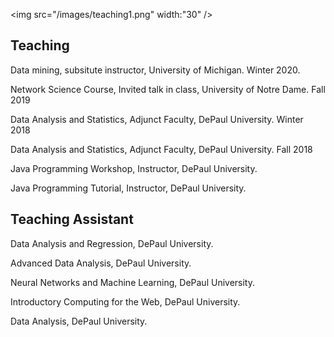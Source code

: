
<img src="/images/teaching1.png" width:"30" />
## Teaching

Data mining, subsitute instructor, University of Michigan. Winter 2020.

Network Science Course, Invited talk in class, University of Notre Dame. Fall 2019

Data Analysis and Statistics, Adjunct Faculty, DePaul University. Winter 2018

Data Analysis and Statistics, Adjunct Faculty, DePaul University. Fall 2018

Java Programming Workshop, Instructor, DePaul University. 

Java Programming Tutorial, Instructor, DePaul University.


## Teaching Assistant

Data Analysis and Regression, DePaul University. 

Advanced Data Analysis, DePaul University.

Neural Networks and Machine Learning, DePaul University.

Introductory Computing for the Web, DePaul University.

Data Analysis, DePaul University.

